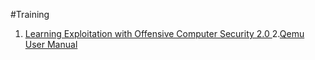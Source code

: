 #Training

1. [Learning Exploitation with Offensive Computer Security 2.0 ](http://howto.hackallthethings.com/2016/07/learning-exploitation-with-offensive.html)
2.[Qemu User Manual](http://qemu.weilnetz.de/qemu-doc.html#pcsys_005fquickstart)

